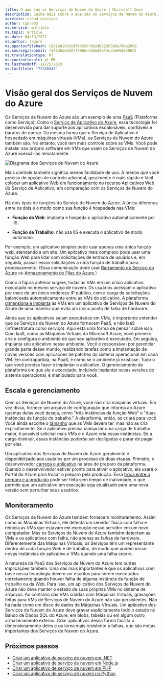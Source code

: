 ```yaml
---
title: O que são os Serviços de Nuvem do Azure | Microsoft Docs
description: Saiba mais sobre o que são os Serviços de Nuvem do Azure.
services: cloud-services
author: tgore03
ms.service: multiple
ms.topic: article
ms.date: 04/19/2017
ms.author: tagore
ms.openlocfilehash: c531e02656c9f6342670024b2220386e789a2d98
ms.sourcegitcommit: f4f626d6e92174086c530ed9bf3ccbe058639081
ms.translationtype: MT
ms.contentlocale: pt-BR
ms.lasthandoff: 12/25/2019
ms.locfileid: "75386843"
---
```

# <a name="overview-of-azure-cloud-services"></a>Visão geral dos Serviços de Nuvem do Azure
Os Serviços de Nuvem do Azure são um exemplo de uma [PaaS](https://azure.microsoft.com/overview/what-is-paas/) (Plataforma como Serviço). Como o [Serviço de Aplicativo do Azure](../app-service/overview.md), essa tecnologia foi desenvolvida para dar suporte aos aplicativos escalonáveis, confiáveis e baratos de operar. Da mesma forma que o Serviço de Aplicativo é hospedado em máquinas virtuais (VMs), os Serviços de Nuvem do Azure também são. No entanto, você tem mais controle sobre as VMs. Você pode instalar seu próprio software em VMs que usam os Serviços de Nuvem do Azure acessá-las remotamente.

![Diagrama dos Serviços de Nuvem do Azure](./media/cloud-services-choose-me/diagram.png)

Mais controle também significa menos facilidade de uso. A menos que você precise de opções de controle adicional, geralmente é mais rápido e fácil colocar um aplicativo Web em funcionamento no recurso Aplicativos Web do Serviço de Aplicativo, em comparação com os Serviços de Nuvem do Azure.

Há dois tipos de funções do Serviço de Nuvem do Azure. A única diferença entre os dois é o modo como sua função é hospedada nas VMs:

* **Função da Web**: implanta e hospeda o aplicativo automaticamente por IIS.

* **Função de Trabalho**: não usa IIS e executa o aplicativo de modo autônomo.

Por exemplo, um aplicativo simples pode usar apenas uma única função web, atendendo a um site. Um aplicativo mais complexo pode usar uma função Web para lidar com solicitações de entrada de usuários e, em seguida, passar essas solicitações a uma função de trabalho para processamento. (Essa comunicação pode usar [Barramento de Serviço do Azure](../service-bus-messaging/service-bus-messaging-overview.md) ou [Armazenamento de Filas do Azure](../storage/common/storage-introduction.md).)

Como a figura anterior sugere, todas as VMs em um único aplicativo executado no mesmo serviço de nuvem. Os usuários acessam o aplicativo por meio de um único endereço IP público, com a carga de solicitações balanceada automaticamente entre as VMs do aplicativo. A plataforma [dimensiona e implanta](cloud-services-how-to-scale-portal.md) as VMs em um aplicativo de Serviços de Nuvem do Azure de uma maneira que evita um único ponto de falha de hardware.

Ainda que os aplicativos sejam executados em VMs, é importante entender que os Serviços de Nuvem do Azure fornecem PaaS, e não IaaS (infraestrutura como serviço). Aqui está uma forma de pensar sobre isso. Com IaaS, como as Máquinas Virtuais do Microsoft Azure, você primeiro cria e configura o ambiente de que seu aplicativo é executado. Em seguida, implanta seu aplicativo nesse ambiente. Você é responsável por gerenciar grande parte desse mundo, realizando tarefas como a implantação de novas versões com aplicações de patches do sistema operacional em cada VM. Em contrapartida, na PaaS, é como se o ambiente já existisse. Tudo o que você precisa fazer é implantar o aplicativo. O gerenciamento da plataforma em que ele é executado, incluindo implantar novas versões do sistema operacional, é manipulado para você.

## <a name="scaling-and-management"></a>Escala e gerenciamento
Com os Serviços de Nuvem do Azure, você não cria máquinas virtuais. Em vez disso, fornece um arquivo de configuração que informa ao Azure quantas delas você deseja, como "três instâncias da função Web" e "duas instâncias da função de trabalho." A plataforma, então, as criará para você. Você ainda escolhe o [tamanho](cloud-services-sizes-specs.md) que as VMs devem ter, mas não as cria explicitamente. Se o aplicativo precisa manipular uma carga de trabalho maior, é possível solicitar mais VMs e o Azure cria essas instâncias. Se a carga diminuir, essas instâncias poderão ser desligadas e parar de pagar por elas.

Um aplicativo dos Serviços de Nuvem do Azure geralmente é disponibilizado aos usuários por um processo de duas etapas. Primeiro, o desenvolvedor [carrega o aplicativo](cloud-services-how-to-create-deploy-portal.md) na área de preparo da plataforma. Quando o desenvolvedor estiver pronto para ativar o aplicativo, ele usará o Portal do Azure para trocar o preparo pela produção. Essa [troca entre o preparo e a produção](cloud-services-how-to-manage-portal.md#swap-deployments-to-promote-a-staged-deployment-to-production) pode ser feita sem tempo de inatividade, o que permite que um aplicativo em execução seja atualizado para uma nova versão sem perturbar seus usuários.

## <a name="monitoring"></a>Monitoramento
Os Serviços de Nuvem do Azure também fornecem monitoramento. Assim como as Máquinas Virtuais, ele detecta um servidor físico com falha e reinicia as VMs que estavam em execução nesse servidor em um novo computador. Mas os Serviços de Nuvem do Azure também detectam as VMs e os aplicativos com falha, não apenas as falhas de hardware. Diferentemente das Máquinas Virtuais, os Serviços têm um representante dentro de cada função Web e de trabalho, de modo que podem iniciar novas instâncias de aplicativo e VMs quando uma falha ocorre.

A natureza da PaaS dos Serviços de Nuvem do Azure tem outras implicações também. Uma das mais importantes é que os aplicativos com base nessa tecnologia devem ser escritos para serem executados corretamente quando houver falha de alguma instância da função de trabalho ou da Web. Para isso, um aplicativo dos Serviços de Nuvem do Azure não deve manter o estado de suas próprias VMs no sistema de arquivos. Ao contrário das VMs criadas com Máquinas Virtuais, gravações feitas para VMs de Serviços de Nuvem do Azure não são persistentes. Não há nada como um disco de dados de Máquinas Virtuais. Um aplicativo dos Serviços de Nuvem do Azure deve gravar explicitamente todo o estado no Banco de Dados SQL do Azure, em blobs, tabelas ou em algum outro armazenamento externo. Criar aplicativos dessa forma facilita o dimensionamento deles e os torna mais resistente a falhas, que são metas importantes dos Serviços de Nuvem do Azure.

## <a name="next-steps"></a>Próximos passos
* [Criar um aplicativo de serviço de nuvem em .NET](cloud-services-dotnet-get-started.md) 
* [Criar um aplicativo de serviço de nuvem em Node.js](cloud-services-nodejs-develop-deploy-app.md) 
* [Criar um aplicativo de serviço de nuvem em PHP](../cloud-services-php-create-web-role.md) 
* [Criar um aplicativo de serviço de nuvem no Python](cloud-services-python-ptvs.md)






